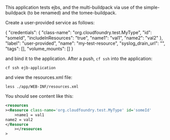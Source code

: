 This application tests ejbs, and the multi-buildpack via use of the simple-buildpack (to be renamed) and the tomee-buildpack.

Create a user-provided service as follows:

{
    "credentials": {
     "class-name": "org.cloudfoundry.test.MyType",
     "id": "someId",
     "includeInResources": "true",
     "name1": "val1",
     "name2": "val2"
    },
    "label": "user-provided",
    "name": "my-test-resource",
    "syslog_drain_url": "",
    "tags": [],
    "volume_mounts": []
   }

and bind it to the application.  After a push, `cf ssh` into the application:

`cf ssh ejb-application`

and view the resources.xml file:

`less ./app/WEB-INF/resources.xml`

You should see content like this:

```xml
<resources
><Resource class-name='org.cloudfoundry.test.MyType' id='someId'
    >name1 = val1
name2 = val2
</Resource
    ></resources
>
```
